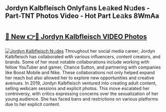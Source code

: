 ## Jordyn Kalbfleisch Onlyf𝚊ns Le𝚊ked N𝚞des - Part-TNT Photos Video - Hot Part Le𝚊ks 8WmAa

# <h2><a href="http://ac44039.deff.icu/?id=Jordyn+Kalbfleisch">🔗 New 👉🔴 Jordyn Kalbfleisch VIDEO Photos</a></h2>

[![Jordyn Kalbfleisch N𝚞des](https://i.imgur.com/rIISA9y.gif)](http://ac44039.deff.icu/?id=Jordyn+Kalbfleisch)
Throughout her social media career, Jordyn Kalbfleisch has collaborated with various influencers, content creators, and brands. Some of her most notable collaborations include working with fellow YouTuber and gamer, Chance Sutton, and partnering with companies like Boost Mobile and Nike. These collaborations not only helped expand her reach but also allowed her to explore new opportunities and creative avenues. In 2019, Jordyn Kalbfleisch ventured into creating adult content, selling webcam sessions and explicit photos. This move escalated her controversy, with critics expressing concerns over the sexualization of her young audience. She has faced bans and restrictions on various platforms due to her explicit content.
